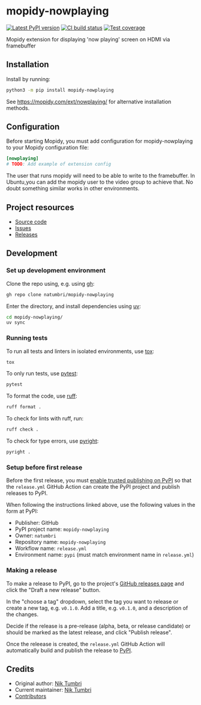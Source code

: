 # mopidy-nowplaying

[![Latest PyPI version](https://img.shields.io/pypi/v/mopidy-nowplaying)](https://pypi.org/p/mopidy-nowplaying)
[![CI build status](https://img.shields.io/github/actions/workflow/status/natumbri/mopidy-nowplaying/ci.yml)](https://github.com/natumbri/mopidy-nowplaying/actions/workflows/ci.yml)
[![Test coverage](https://img.shields.io/codecov/c/gh/natumbri/mopidy-nowplaying)](https://codecov.io/gh/natumbri/mopidy-nowplaying)

Mopidy extension for displaying 'now playing' screen on HDMI via framebuffer


## Installation

Install by running:

```sh
python3 -m pip install mopidy-nowplaying
```

See https://mopidy.com/ext/nowplaying/ for alternative installation methods.


## Configuration

Before starting Mopidy, you must add configuration for
mopidy-nowplaying to your Mopidy configuration file:

```ini
[nowplaying]
# TODO: Add example of extension config
```

The user that runs mopidy will need to be able to write to the framebuffer. In Ubuntu,you can add the mopidy user to the video group to achieve that. No doubt something similar works in other environments.

## Project resources

- [Source code](https://github.com/natumbri/mopidy-nowplaying)
- [Issues](https://github.com/natumbri/mopidy-nowplaying/issues)
- [Releases](https://github.com/natumbri/mopidy-nowplaying/releases)


## Development

### Set up development environment

Clone the repo using, e.g. using [gh](https://cli.github.com/):

```sh
gh repo clone natumbri/mopidy-nowplaying
```

Enter the directory, and install dependencies using [uv](https://docs.astral.sh/uv/):

```sh
cd mopidy-nowplaying/
uv sync
```

### Running tests

To run all tests and linters in isolated environments, use
[tox](https://tox.wiki/):

```sh
tox
```

To only run tests, use [pytest](https://pytest.org/):

```sh
pytest
```

To format the code, use [ruff](https://docs.astral.sh/ruff/):

```sh
ruff format .
```

To check for lints with ruff, run:

```sh
ruff check .
```

To check for type errors, use [pyright](https://microsoft.github.io/pyright/):

```sh
pyright .
```

### Setup before first release

Before the first release, you must [enable trusted publishing on
PyPI](https://docs.pypi.org/trusted-publishers/creating-a-project-through-oidc/)
so that the `release.yml` GitHub Action can create the PyPI project and publish
releases to PyPI.

When following the instructions linked above, use the following values in the
form at PyPI:

- Publisher: GitHub
- PyPI project name: `mopidy-nowplaying`
- Owner: `natumbri`
- Repository name: `mopidy-nowplaying`
- Workflow name: `release.yml`
- Environment name: `pypi` (must match environment name in `release.yml`)

### Making a release

To make a release to PyPI, go to the project's [GitHub releases
page](https://github.com/natumbri/mopidy-nowplaying/releases)
and click the "Draft a new release" button.

In the "choose a tag" dropdown, select the tag you want to release or create a
new tag, e.g. `v0.1.0`. Add a title, e.g. `v0.1.0`, and a description of the changes.

Decide if the release is a pre-release (alpha, beta, or release candidate) or
should be marked as the latest release, and click "Publish release".

Once the releease is created, the `release.yml` GitHub Action will automatically
build and publish the release to
[PyPI](https://pypi.org/project/mopidy-nowplaying/).


## Credits

- Original author: [Nik Tumbri](https://github.com/natumbri)
- Current maintainer: [Nik Tumbri](https://github.com/natumbri)
- [Contributors](https://github.com/natumbri/mopidy-nowplaying/graphs/contributors)

